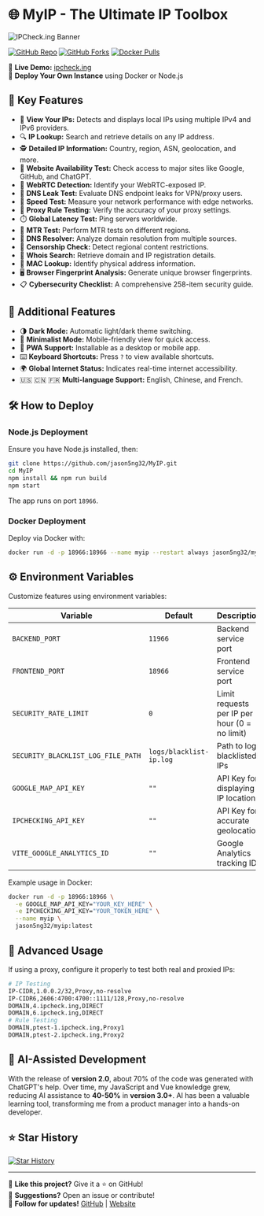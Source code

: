 # 🌐 MyIP - The Ultimate IP Toolbox

![IPCheck.ing Banner](https://your-banner-url.com)

[![GitHub Repo](https://img.shields.io/github/stars/jason5ng32/MyIP?style=flat-square)](https://github.com/jason5ng32/MyIP) [![GitHub Forks](https://img.shields.io/github/forks/jason5ng32/MyIP?style=flat-square)](https://github.com/jason5ng32/MyIP) [![Docker Pulls](https://img.shields.io/docker/pulls/jason5ng32/myip?style=flat-square)](https://hub.docker.com/r/jason5ng32/myip)

🚀 **Live Demo:** [ipcheck.ing](https://ipcheck.ing)  
💾 **Deploy Your Own Instance** using Docker or Node.js

## 🌟 Key Features

- 🛜 **View Your IPs:** Detects and displays local IPs using multiple IPv4 and IPv6 providers.
- 🔍 **IP Lookup:** Search and retrieve details on any IP address.
- 🕵️ **Detailed IP Information:** Country, region, ASN, geolocation, and more.
- 🚦 **Website Availability Test:** Check access to major sites like Google, GitHub, and ChatGPT.
- 🚥 **WebRTC Detection:** Identify your WebRTC-exposed IP.
- 🛑 **DNS Leak Test:** Evaluate DNS endpoint leaks for VPN/proxy users.
- 🚀 **Speed Test:** Measure your network performance with edge networks.
- 🚏 **Proxy Rule Testing:** Verify the accuracy of your proxy settings.
- ⏱️ **Global Latency Test:** Ping servers worldwide.
- 📡 **MTR Test:** Perform MTR tests on different regions.
- 🔦 **DNS Resolver:** Analyze domain resolution from multiple sources.
- 🚧 **Censorship Check:** Detect regional content restrictions.
- 📓 **Whois Search:** Retrieve domain and IP registration details.
- 📀 **MAC Lookup:** Identify physical address information.
- 🖥️ **Browser Fingerprint Analysis:** Generate unique browser fingerprints.
- 📋 **Cybersecurity Checklist:** A comprehensive 258-item security guide.

## 🎨 Additional Features

- 🌗 **Dark Mode:** Automatic light/dark theme switching.
- 📱 **Minimalist Mode:** Mobile-friendly view for quick access.
- 📲 **PWA Support:** Installable as a desktop or mobile app.
- ⌨️ **Keyboard Shortcuts:** Press `?` to view available shortcuts.
- 🌍 **Global Internet Status:** Indicates real-time internet accessibility.
- 🇺🇸 🇨🇳 🇫🇷 **Multi-language Support:** English, Chinese, and French.

## 🛠️ How to Deploy

### **Node.js Deployment**
Ensure you have Node.js installed, then:

```bash
git clone https://github.com/jason5ng32/MyIP.git
cd MyIP
npm install && npm run build
npm start
```

The app runs on port `18966`.

### **Docker Deployment**
Deploy via Docker with:

```bash
docker run -d -p 18966:18966 --name myip --restart always jason5ng32/myip:latest
```

## ⚙️ Environment Variables

Customize features using environment variables:

| Variable | Default | Description |
|----------|---------|-------------|
| `BACKEND_PORT` | `11966` | Backend service port |
| `FRONTEND_PORT` | `18966` | Frontend service port |
| `SECURITY_RATE_LIMIT` | `0` | Limit requests per IP per hour (0 = no limit) |
| `SECURITY_BLACKLIST_LOG_FILE_PATH` | `logs/blacklist-ip.log` | Path to log blacklisted IPs |
| `GOOGLE_MAP_API_KEY` | `""` | API Key for displaying IP locations |
| `IPCHECKING_API_KEY` | `""` | API Key for accurate geolocation |
| `VITE_GOOGLE_ANALYTICS_ID` | `""` | Google Analytics tracking ID |

Example usage in Docker:

```bash
docker run -d -p 18966:18966 \
  -e GOOGLE_MAP_API_KEY="YOUR_KEY_HERE" \
  -e IPCHECKING_API_KEY="YOUR_TOKEN_HERE" \
  --name myip \
  jason5ng32/myip:latest
```

## 🔧 Advanced Usage

If using a proxy, configure it properly to test both real and proxied IPs:

```bash
# IP Testing
IP-CIDR,1.0.0.2/32,Proxy,no-resolve
IP-CIDR6,2606:4700:4700::1111/128,Proxy,no-resolve
DOMAIN,4.ipcheck.ing,DIRECT
DOMAIN,6.ipcheck.ing,DIRECT
# Rule Testing
DOMAIN,ptest-1.ipcheck.ing,Proxy1
DOMAIN,ptest-2.ipcheck.ing,Proxy2
```

## 🤖 AI-Assisted Development

With the release of **version 2.0**, about 70% of the code was generated with ChatGPT's help. Over time, my JavaScript and Vue knowledge grew, reducing AI assistance to **40-50%** in **version 3.0+**. AI has been a valuable learning tool, transforming me from a product manager into a hands-on developer.

## ⭐ Star History

[![Star History](https://your-star-history-url.com)](https://github.com/jason5ng32/MyIP/stargazers)

---

📌 **Like this project?** Give it a ⭐ on GitHub!  
📢 **Suggestions?** Open an issue or contribute!  
📨 **Follow for updates!** [GitHub](https://github.com/jason5ng32) | [Website](https://ipcheck.ing)
